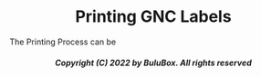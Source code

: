 
<h1 align="center"> Printing GNC Labels</h1>
 
 
 The Printing Process can be 
 
 
 
 
<h5 align="center"> Copyright (C) 2022 by BuluBox. All rights reserved</h5>
